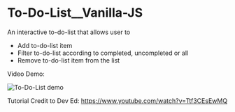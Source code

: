 # To-Do-List__Vanilla-JS

An interactive to-do-list that allows user to 
- Add to-do-list item
- Filter to-do-list according to completed, uncompleted or all
- Remove to-do-list item from the list 

Video Demo:


![To-Do-List demo](https://user-images.githubusercontent.com/57489399/99892540-b788e380-2cb0-11eb-844d-37a4372e70ba.gif)


Tutorial Credit to Dev Ed: https://www.youtube.com/watch?v=Ttf3CEsEwMQ
